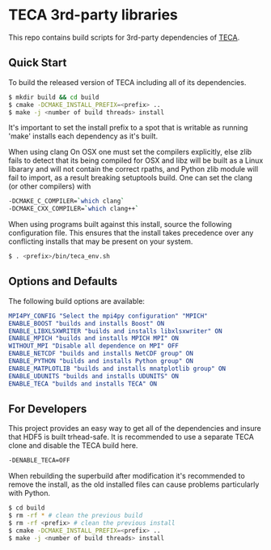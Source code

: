 # TECA 3rd-party libraries
This repo contains build scripts for 3rd-party dependencies
of [TECA](https://github.com/LBL-EESA/TECA).

## Quick Start
To build the released version of TECA including all of its
dependencies.

```bash
$ mkdir build && cd build
$ cmake -DCMAKE_INSTALL_PREFIX=<prefix> ..
$ make -j <number of build threads> install
```

It's important to set the install prefix to a spot that is
writable as running 'make' installs each dependency as it's
built.

When using clang On OSX one must set the compilers explicitly,
else zlib fails to detect that its being compiled for OSX and
libz will be built as a Linux libarary and will not contain
the correct rpaths, and Python zlib module will fail to import,
as a result breaking setuptools build. One can set the clang
(or other compilers) with

```bash
-DCMAKE_C_COMPILER=`which clang`
-DCMAKE_CXX_COMPILER=`which clang++`
```

When using programs built against this install, source the following
configuration file. This ensures that the install takes precedence
over any conflicting installs that may be present on your system.

```bash
$ . <prefix>/bin/teca_env.sh
```

## Options and Defaults
The following build options are available:

```cmake
MPI4PY_CONFIG "Select the mpi4py configuration" "MPICH"
ENABLE_BOOST "builds and installs Boost" ON
ENABLE_LIBXLSXWRITER "builds and installs libxlsxwriter" ON
ENABLE_MPICH "builds and installs MPICH MPI" ON
WITHOUT_MPI "Disable all dependence on MPI" OFF
ENABLE_NETCDF "builds and installs NetCDF group" ON
ENABLE_PYTHON "builds and installs Python group" ON
ENABLE_MATPLOTLIB "builds and installs mnatplotlib group" ON
ENABLE_UDUNITS "builds and installs UDUNITS" ON
ENABLE_TECA "builds and installs TECA" ON
```

## For Developers
This project provides an easy way to get all of the dependencies
and insure that HDF5 is built trhead-safe. It is recommended to
use a separate TECA clone and disable the TECA build here.

```bash
-DENABLE_TECA=OFF
```

When rebuilding the superbuild after modification it's recommended
to remove the install, as the old installed files can cause problems
particularly with Python.

```bash
$ cd build
$ rm -rf * # clean the previous build
$ rm -rf <prefix> # clean the previous install
$ cmake -DCMAKE_INSTALL_PREFIX=<prefix> ..
$ make -j <number of build threads> install
```
